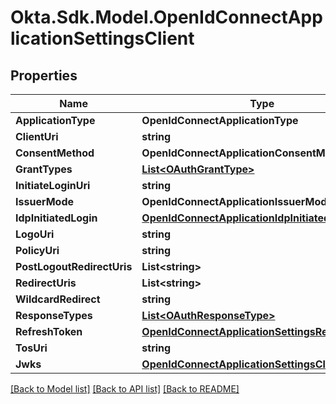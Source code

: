 # Okta.Sdk.Model.OpenIdConnectApplicationSettingsClient
## Properties

Name | Type | Description | Notes
------------ | ------------- | ------------- | -------------
**ApplicationType** | **OpenIdConnectApplicationType** |  | [optional] 
**ClientUri** | **string** |  | [optional] 
**ConsentMethod** | **OpenIdConnectApplicationConsentMethod** |  | [optional] 
**GrantTypes** | [**List&lt;OAuthGrantType&gt;**](OAuthGrantType.md) |  | [optional] 
**InitiateLoginUri** | **string** |  | [optional] 
**IssuerMode** | **OpenIdConnectApplicationIssuerMode** |  | [optional] 
**IdpInitiatedLogin** | [**OpenIdConnectApplicationIdpInitiatedLogin**](OpenIdConnectApplicationIdpInitiatedLogin.md) |  | [optional] 
**LogoUri** | **string** |  | [optional] 
**PolicyUri** | **string** |  | [optional] 
**PostLogoutRedirectUris** | **List&lt;string&gt;** |  | [optional] 
**RedirectUris** | **List&lt;string&gt;** |  | [optional] 
**WildcardRedirect** | **string** |  | [optional] 
**ResponseTypes** | [**List&lt;OAuthResponseType&gt;**](OAuthResponseType.md) |  | [optional] 
**RefreshToken** | [**OpenIdConnectApplicationSettingsRefreshToken**](OpenIdConnectApplicationSettingsRefreshToken.md) |  | [optional] 
**TosUri** | **string** |  | [optional] 
**Jwks** | [**OpenIdConnectApplicationSettingsClientKeys**](OpenIdConnectApplicationSettingsClientKeys.md) |  | [optional] 

[[Back to Model list]](../README.md#documentation-for-models) [[Back to API list]](../README.md#documentation-for-api-endpoints) [[Back to README]](../README.md)

